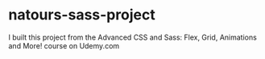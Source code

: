 # natours-sass-project
I built this project from the Advanced CSS and Sass: Flex, Grid, Animations and More! course on Udemy.com

